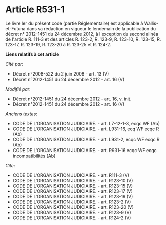 # Article R531-1

Le livre Ier du présent code (partie Réglementaire) est applicable à Wallis-et-Futuna dans sa rédaction en vigueur le
lendemain de la publication du décret n° 2012-1451 du 24 décembre 2012, à l'exception du second alinéa de l'article R. 111-3
et des articles R. 123-2, R. 123-9, R. 123-10, R. 123-15, R. 123-17, R. 123-19, R. 123-20 à R. 123-25 et R. 124-2.

**Liens relatifs à cet article**

_Cité par_:

  - Décret n°2008-522 du 2 juin 2008 - art. 13 (V)
  - Décret n°2012-1451 du 24 décembre 2012 - art. 16 (V)

_Modifié par_:

  - Décret n°2012-1451 du 24 décembre 2012 - art. 16, v. init.
  - Décret n°2012-1451 du 24 décembre 2012 - art. 16 (V)

_Anciens textes_:

  - CODE DE L'ORGANISATION JUDICIAIRE. - art. L7-12-1-3, ecqc WF (Ab)
  - CODE DE L'ORGANISATION JUDICIAIRE. - art. L931-16, ecq WF ecqc R (Ab)
  - CODE DE L'ORGANISATION JUDICIAIRE. - art. L931-2, ecqc WF ecqc R (Ab)
  - CODE DE L'ORGANISATION JUDICIAIRE. - art. R931-16 ecqc WF ecqc incompatibilités (Ab)

_Cite_:

  - CODE DE L'ORGANISATION JUDICIAIRE. - art. R111-3 (V)
  - CODE DE L'ORGANISATION JUDICIAIRE. - art. R123-10 (V)
  - CODE DE L'ORGANISATION JUDICIAIRE. - art. R123-15 (V)
  - CODE DE L'ORGANISATION JUDICIAIRE. - art. R123-17 (V)
  - CODE DE L'ORGANISATION JUDICIAIRE. - art. R123-19 (V)
  - CODE DE L'ORGANISATION JUDICIAIRE. - art. R123-2 (V)
  - CODE DE L'ORGANISATION JUDICIAIRE. - art. R123-20 (V)
  - CODE DE L'ORGANISATION JUDICIAIRE. - art. R123-9 (V)
  - CODE DE L'ORGANISATION JUDICIAIRE. - art. R124-2 (V)

